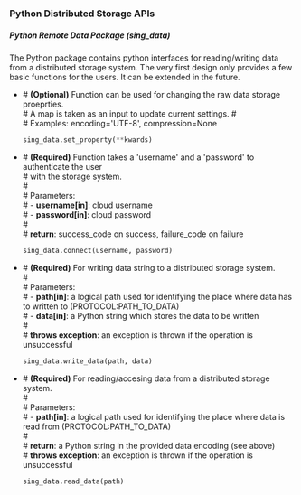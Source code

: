 ### Python Distributed Storage APIs 

##### Python Remote Data Package (sing_data)
The Python package contains python interfaces for reading/writing data from a distributed storage system.
The very first design only provides a few basic functions for the users. It can be extended in the future.


- \# **(Optional)** Function can be used for changing the raw data storage proeprties.  
  \# A map is taken as an input to update current settings. 
  \#  
  \# Examples: encoding='UTF-8', compression=None  
  ```python
  sing_data.set_property(**kwards)
  ```
  
- \# **(Required)** Function takes a 'username' and a 'password' to authenticate the user  
  \# with the storage system.  
  \#  
  \# Parameters:  
  \# - **username[in]**: cloud username  
  \# - **password[in]**: cloud password  
  \#  
  \#  **return**: success_code on success, failure_code on failure  
  ```python
  sing_data.connect(username, password)
  ```
 
- \# **(Required)** For writing data string to a distributed storage system.  
  \#  
  \# Parameters:  
  \# - **path[in]**: a logical path used for identifying the place where data has to written to (PROTOCOL:PATH_TO_DATA)  
  \# - **data[in]**: a Python string which stores the data to be written   
  \#    
  \#  **throws exception**: an exception is thrown if the operation is unsuccessful  
  ```python
  sing_data.write_data(path, data)
  ```
  
  
- \# **(Required)** For reading/accesing data from a distributed storage system.  
  \#  
  \# Parameters:  
  \# - **path[in]**: a logical path used for identifying the place where data is read from (PROTOCOL:PATH_TO_DATA)  
  \#   
  \#  **return**: a Python string in the provided data encoding (see above)  
  \#  **throws exception**: an exception is thrown if the operation is unsuccessful  
  ```python
  sing_data.read_data(path)
